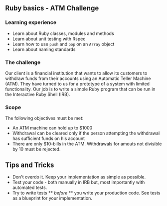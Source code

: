 ## Ruby basics - ATM Challenge

### Learning experience
- Learn about Ruby classes, modules and methods
- Learn about unit testing with Rspec
- Learn how to use `push` and `pop` on an `Array` object
- Learn about naming standards

### The challenge
Our client is a financial institution that wants to allow its customers to withdraw funds from their accounts using an Automatic Teller Machine (ATM). They have turned to us for a prototype of a system with limited functionality. Our job is to write a simple Ruby program that can be run in the Interactive Ruby Shell (IRB).

### Scope
The following objectives must be met:
- An ATM machine can hold up to $1000
- Withdrawal can be cleared only if the person attempting the withdrawal has sufficient funds on his account
- There are only $10-bills in the ATM. Withdrawals for amouts not divisible by 10 must be rejected.

## Tips and Tricks

- Don't overdo it. Keep your implementation as simple as possible.
- Test your code - both manually in IRB but, most importantly with automated tests.
- Try to write tests ** *before* ** you write your production code. See tests as a blueprint for your implementation.


